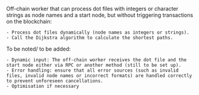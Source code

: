 Off-chain worker that can process dot files with integers or character strings as node names and a start node, but without triggering transactions on the blockchain:

	- Process dot files dynamically (node names as integers or strings).
	- Call the Dijkstra algorithm to calculate the shortest paths.

To be noted/ to be added:

	- Dynamic input: The off-chain worker receives the dot file and the start node either via RPC or another method (still to be set up). 
	- Error handling: ensure that all error sources (such as invalid files, invalid node names or incorrect formats) are handled correctly to prevent unforeseen cancellations.
	- Optimisation if necessary
 
